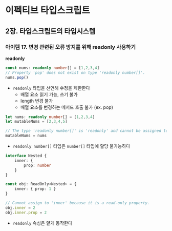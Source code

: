 # 이펙티브 타입스크립트
## 2장. 타입스크립트의 타입시스템
### 아이템 17. 변경 관련된 오류 방지를 위해 readonly 사용하기

**readonly**
```typescript
const nums: readonly number[] = [1,2,3,4]
// Property 'pop' does not exist on type 'readonly number[]'.
nums.pop()
```
- `readonly` 타입을 선언해 수정을 제한한다
  - 배열 요소 읽기 가능, 쓰기 불가
  - length 변경 불가
  - 배열 요소를 변경하는 메서드 호출 불가 (ex. pop)

```typescript
let nums: readonly number[] = [1,2,3,4]
let mutableNums = [2,3,4,5]

// The type 'readonly number[]' is 'readonly' and cannot be assigned to the mutable type 'number[]'
mutableNums = nums
```
- `readonly number[]` 타입은 `number[]` 타입에 할당 불가능하다

```typescript
interface Nested {
    inner: {
        prop: number
    }
}

const obj: ReadOnly<Nested> = {
    inner: { prop: 1 }
}

// Cannot assign to 'inner' because it is a read-only property.
obj.inner = 2    
obj.inner.prop = 2
```
- `readonly` 속성은 얕게 동작한다